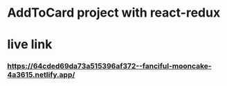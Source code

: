 # AddToCard project with react-redux

# live link 
### https://64cded69da73a515396af372--fanciful-mooncake-4a3615.netlify.app/